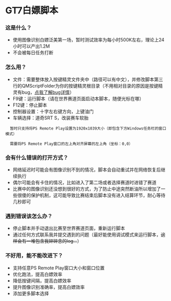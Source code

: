 # GT7白嫖脚本

### 这是什么？

- 使用图像识别白嫖泛美第一场，暂时测试效率为每小时500K左右，理论上24小时可以产出1.2M
- 不会被每日任务打断


### 怎么用？

- 文件：需要整体放入按键精灵文件夹中（路径可以有中文），并修改脚本第三行的QMScriptFolder为你的按键精灵根目录（不用相对目录的原因是按键精灵有bug，[点我了解bug详情](https://zimaoxy.com/q/post/findpic/)）
- F9键：运行脚本（请在世界赛道页面启动本脚本，随便光标在哪）
- F12键：停止脚本
- 控制器设置：十字左右键方向，上键油门
- 车辆选择：道奇SRT S，改装赛车软胎

```
  暂时只支持将PS Remote Play设置为1920x1039大小（即包含下方Windows任务栏的窗口模式）
  
  需要将PS Remote Play窗口的左上角对齐屏幕的左上角（坐标：0,0）
```


### 会有什么错误的打开方式？

- 网络延迟时可能会有图像识别不到的情况，脚本会自动重试并在网络恢复后继续执行
- 偶尔可能会有卡住的情况，比如进入了第二场或者选择赛道时进错了赛道
- 比赛中的图像识别还没想到很好的方式，为了防止中途突然断油所以增加了一些很傻的保护机制，这可能导致比赛结束后脚本没有进入结算环节，耐心等待几秒即可


### 遇到错误该怎么办？

- 停止脚本并手动退出比赛至世界赛道页面，重新运行脚本
- 通过任何方式联系我并提交遇到的问题（最好能使用调试模式来运行脚本，~~这样会有一堆包含我碎碎念的log...~~）


### 不好用，能不能改进下？

- 支持任意PS Remote Play窗口大小和窗口位置
- 优化跑法，提高白嫖效率
- 降低按键间隔，提高白嫖效率
- 提升图像识别准确率，提高白嫖效率
- 添加更多脚本选择
